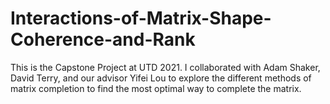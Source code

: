 # Interactions-of-Matrix-Shape-Coherence-and-Rank

This is the Capstone Project at UTD 2021. I collaborated with Adam Shaker, David Terry, and our advisor Yifei Lou to explore the different methods of matrix completion to find the most optimal way to complete the matrix.
